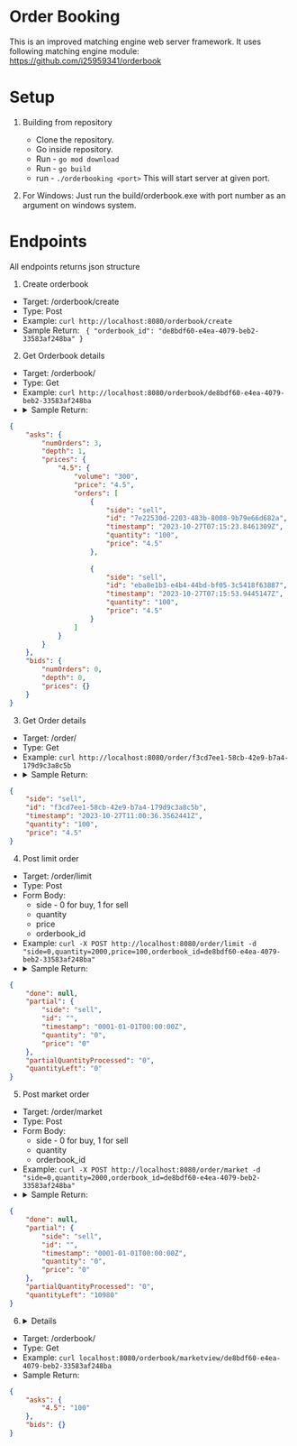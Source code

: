 # Order Booking
This is an improved matching engine web server framework. It uses following matching engine module: https://github.com/i25959341/orderbook

# Setup
1. Building from repository
    - Clone the repository.
    - Go inside repository.
    - Run - `go mod download`
    - Run - `go build `
    - run - `./orderbooking <port>`
This will start server at given port.

2. For Windows: 
Just run the build/orderbook.exe with port number as an argument on windows system.

# Endpoints
All endpoints returns json structure
1. Create orderbook
- Target: /orderbook/create
- Type: Post
- Example: `curl http://localhost:8080/orderbook/create`
- Sample Return:
`
{
    "orderbook_id": "de8bdf60-e4ea-4079-beb2-33583af248ba"
}`

2. Get Orderbook details
- Target: /orderbook/<orderbookid>
- Type: Get
- Example: `curl http://localhost:8080/orderbook/de8bdf60-e4ea-4079-beb2-33583af248ba`
- <details> <summary>Sample Return:</summary>

```json
{
    "asks": {
        "numOrders": 3,
        "depth": 1,
        "prices": {
            "4.5": {
                "volume": "300",
                "price": "4.5",
                "orders": [
                    {
                        "side": "sell",
                        "id": "7e22530d-2203-483b-8008-9b79e66d682a",
                        "timestamp": "2023-10-27T07:15:23.8461309Z",
                        "quantity": "100",
                        "price": "4.5"
                    },
                   
                    {
                        "side": "sell",
                        "id": "eba8e1b3-e4b4-44bd-bf05-3c5418f63887",
                        "timestamp": "2023-10-27T07:15:53.9445147Z",
                        "quantity": "100",
                        "price": "4.5"
                    }
                ]
            }
        }
    },
    "bids": {
        "numOrders": 0,
        "depth": 0,
        "prices": {}
    }
}
```
</details>

3. Get Order details
- Target: /order/<orderid>
- Type: Get
- Example: `curl http://localhost:8080/order/f3cd7ee1-58cb-42e9-b7a4-179d9c3a8c5b`
- <details> <summary>Sample Return:</summary>
```json
{
    "side": "sell",
    "id": "f3cd7ee1-58cb-42e9-b7a4-179d9c3a8c5b",
    "timestamp": "2023-10-27T11:00:36.3562441Z",
    "quantity": "100",
    "price": "4.5"
}
```
</details>

4. Post limit order
- Target: /order/limit
- Type: Post
- Form Body:
    - side - 0 for buy, 1 for sell
    - quantity
    - price
    - orderbook_id
- Example: `curl -X POST http://localhost:8080/order/limit -d "side=0,quantity=2000,price=100,orderbook_id=de8bdf60-e4ea-4079-beb2-33583af248ba"`
- <details> <summary>Sample Return:</summary>
```json
{
    "done": null,
    "partial": {
        "side": "sell",
        "id": "",
        "timestamp": "0001-01-01T00:00:00Z",
        "quantity": "0",
        "price": "0"
    },
    "partialQuantityProcessed": "0",
    "quantityLeft": "0"
}
```
</details>

5. Post market order
- Target: /order/market
- Type: Post
- Form Body:
    - side - 0 for buy, 1 for sell
    - quantity
    - orderbook_id
- Example: `curl -X POST http://localhost:8080/order/market -d "side=0,quantity=2000,orderbook_id=de8bdf60-e4ea-4079-beb2-33583af248ba"`
- <details> <summary>Sample Return:</summary>
```json
{
    "done": null,
    "partial": {
        "side": "sell",
        "id": "",
        "timestamp": "0001-01-01T00:00:00Z",
        "quantity": "0",
        "price": "0"
    },
    "partialQuantityProcessed": "0",
    "quantityLeft": "10980"
}
```
</details>

6. <details> <p>Get Orderbook marketview
- Target: /orderbook/<orderbookid>
- Type: Get
- Example: `curl localhost:8080/orderbook/marketview/de8bdf60-e4ea-4079-beb2-33583af248ba`
- <summary>Sample Return:</summary>
```json
{
    "asks": {
        "4.5": "100"
    },
    "bids": {}
}
```
</p>
</details>